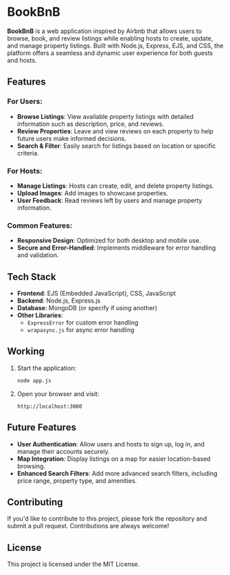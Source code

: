 # BookBnB

**BookBnB** is a web application inspired by Airbnb that allows users to browse, book, and review listings while enabling hosts to create, update, and manage property listings. Built with Node.js, Express, EJS, and CSS, the platform offers a seamless and dynamic user experience for both guests and hosts.

## Features

### For Users:
- **Browse Listings**: View available property listings with detailed information such as description, price, and reviews.
- **Review Properties**: Leave and view reviews on each property to help future users make informed decisions.
- **Search & Filter**: Easily search for listings based on location or specific criteria.
  
### For Hosts:
- **Manage Listings**: Hosts can create, edit, and delete property listings.
- **Upload Images**: Add images to showcase properties.
- **User Feedback**: Read reviews left by users and manage property information.

### Common Features:
- **Responsive Design**: Optimized for both desktop and mobile use.
- **Secure and Error-Handled**: Implements middleware for error handling and validation.

## Tech Stack
- **Frontend**: EJS (Embedded JavaScript), CSS, JavaScript
- **Backend**: Node.js, Express.js
- **Database**: MongoDB (or specify if using another)
- **Other Libraries**: 
  - `ExpressError` for custom error handling
  - `wrapasync.js` for async error handling

## Working
1. Start the application:
    ```bash
    node app.js
    ```

2. Open your browser and visit:
    ```
    http://localhost:3000
    ```


## Future Features
- **User Authentication**: Allow users and hosts to sign up, log in, and manage their accounts securely.
- **Map Integration**: Display listings on a map for easier location-based browsing.
- **Enhanced Search Filters**: Add more advanced search filters, including price range, property type, and amenities.

## Contributing
If you'd like to contribute to this project, please fork the repository and submit a pull request. Contributions are always welcome!

## License
This project is licensed under the MIT License.

